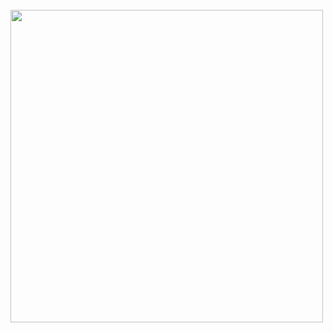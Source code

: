 <br>
<img src="https://github.com/user-attachments/assets/fd142d45-a159-4bde-a983-243553d3464d" width="500">
<br>


